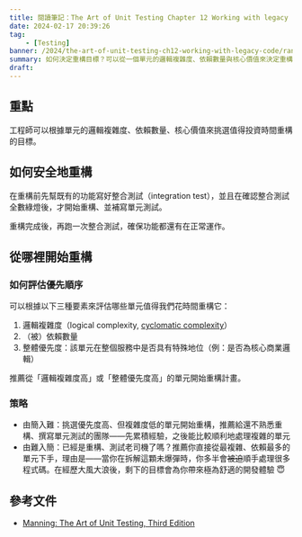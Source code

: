```yaml
---
title: 閱讀筆記：The Art of Unit Testing Chapter 12 Working with legacy code
date: 2024-02-17 20:39:26
tag:
	- [Testing]
banner: /2024/the-art-of-unit-testing-ch12-working-with-legacy-code/randy-fath-ymf4_9Y9S_A-unsplash.jpg
summary: 如何決定重構目標？可以從一個單元的邏輯複雜度、依賴數量與核心價值來決定重構的起點
draft: 
---
```


## 重點

工程師可以根據單元的邏輯複雜度、依賴數量、核心價值來挑選值得投資時間重構的目標。

## 如何安全地重構

在重構前先幫既有的功能寫好整合測試（integration test），並且在確認整合測試全數綠燈後，才開始重構、並補寫單元測試。

重構完成後，再跑一次整合測試，確保功能都還有在正常運作。

## 從哪裡開始重構

### 如何評估優先順序

可以根據以下三種要素來評估哪些單元值得我們花時間重構它：

1. 邏輯複雜度（logical complexity, [cyclomatic complexity](https://zh.wikipedia.org/zh-tw/%E5%BE%AA%E7%92%B0%E8%A4%87%E9%9B%9C%E5%BA%A6)）
2. （被）依賴數量
3. 整體優先度：該單元在整個服務中是否具有特殊地位（例：是否為核心商業邏輯）

推薦從「邏輯複雜度高」或「整體優先度高」的單元開始重構計畫。

### 策略

- 由簡入難：挑選優先度高、但複雜度低的單元開始重構，推薦給還不熟悉重構、撰寫單元測試的團隊——先累積經驗，之後能比較順利地處理複雜的單元
- 由難入簡：已經是重構、測試老司機了嗎？推薦你直接從最複雜、依賴最多的單元下手，理由是——當你在拆解這顆未爆彈時，你多半會~~被迫~~順手處理很多程式碼。在經歷大風大浪後，剩下的目標會為你帶來極為舒適的開發體驗 😇

## 參考文件

- [Manning: The Art of Unit Testing, Third Edition](https://www.manning.com/books/the-art-of-unit-testing-third-edition)
